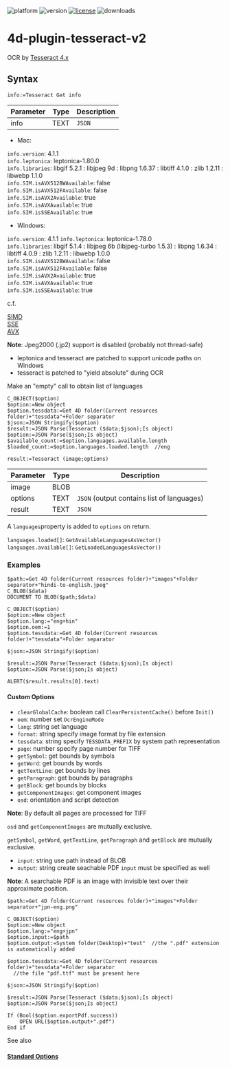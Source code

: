 ![platform](https://img.shields.io/static/v1?label=platform&message=osx-64%20|%20win-32%20|%20win-64&color=blue)
![version](https://img.shields.io/badge/version-17%2B-3E8B93)
[![license](https://img.shields.io/github/license/miyako/4d-plugin-tesseract-v2)](LICENSE)
![downloads](https://img.shields.io/github/downloads/miyako/4d-plugin-tesseract-v2/total)

# 4d-plugin-tesseract-v2

OCR by [Tesseract 4.x](https://github.com/tesseract-ocr/tesseract)

## Syntax

```
info:=Tesseract Get info 
```

Parameter|Type|Description
------------|------------|----
info|TEXT|``JSON``

* Mac: 

``info.version``: 4.1.1  
``info.leptonica``: leptonica-1.80.0  
``info.libraries``: libgif 5.2.1 : libjpeg 9d : libpng 1.6.37 : libtiff 4.1.0 : zlib 1.2.11 : libwebp 1.1.0    
``info.SIM.isAVX512BWAvailable``: false  
``info.SIM.isAVX512FAvailable``: false  
``info.SIM.isAVX2Available``: true  
``info.SIM.isAVXAvailable``: true  
``info.SIM.isSSEAvailable``: true 

* Windows: 

``info.version``: 4.1.1 
``info.leptonica``: leptonica-1.78.0  
``info.libraries``: libgif 5.1.4 : libjpeg 6b (libjpeg-turbo 1.5.3) : libpng 1.6.34 : libtiff 4.0.9 : zlib 1.2.11 : libwebp 1.0.0    
``info.SIM.isAVX512BWAvailable``: false  
``info.SIM.isAVX512FAvailable``: false  
``info.SIM.isAVX2Available``: true  
``info.SIM.isAVXAvailable``: true  
``info.SIM.isSSEAvailable``: true 

c.f. 

[SIMD](https://en.wikipedia.org/wiki/SIMD)  
[SSE](https://en.wikipedia.org/wiki/Streaming_SIMD_Extensions)  
[AVX](https://en.wikipedia.org/wiki/Advanced_Vector_Extensions)  

**Note**: Jpeg2000 (.jp2) support is disabled (probably not thread-safe)

* leptonica and tesseract are patched to support unicode paths on Windows  
* tesseract is patched to "yield absolute" during OCR  

Make an "empty" call to obtain list of languages

```
C_OBJECT($option)
$option:=New object
$option.tessdata:=Get 4D folder(Current resources folder)+"tessdata"+Folder separator
$json:=JSON Stringify($option)
$result:=JSON Parse(Tesseract ($data;$json);Is object)
$option:=JSON Parse($json;Is object)
$available_count:=$option.languages.available.length
$loaded_count:=$option.languages.loaded.length  //eng
```

```
result:=Tesseract (image;options)
```

Parameter|Type|Description
------------|------------|----
image|BLOB|
options|TEXT|``JSON`` (output contains list of languages)
result|TEXT|``JSON``

A ``languages``property is added to ``options`` on return.

``languages.loaded[]``:  ``GetAvailableLanguagesAsVector()``  
``languages.available[]``: ``GetLoadedLanguagesAsVector()``  

### Examples

```
$path:=Get 4D folder(Current resources folder)+"images"+Folder separator+"hindi-to-english.jpeg"
C_BLOB($data)
DOCUMENT TO BLOB($path;$data)

C_OBJECT($option)
$option:=New object
$option.lang:="eng+hin"
$option.oem:=1
$option.tessdata:=Get 4D folder(Current resources folder)+"tessdata"+Folder separator

$json:=JSON Stringify($option)

$result:=JSON Parse(Tesseract ($data;$json);Is object)
$option:=JSON Parse($json;Is object)

ALERT($result.results[0].text)
```

#### Custom Options 

* ``clearGlobalCache``: boolean call ``ClearPersistentCache()`` before ``Init()``  
* ``oem``: number set ``OcrEngineMode``   
* ``lang``: string set language  
* ``format``: string specify image format by file extension   
* ``tessdata``: string specify ``TESSDATA_PREFIX`` by system path representation   
* ``page``: number specify page number for TIFF  
* ``getSymbol``: get bounds by symbols  
* ``getWord``: get bounds by words  
* ``getTextLine``: get bounds by lines  
* ``getParagraph``: get bounds by paragraphs  
* ``getBlock``: get bounds by blocks    
* ``getComponentImages``: get component images      
* ``osd``: orientation and script detection  

**Note**: By default all pages are processed for TIFF  

``osd`` and ``getComponentImages`` are mutually exclusive.  

``getSymbol``, ``getWord``, ``getTextLine``, ``getParagraph`` and ``getBlock`` are mutually exclusive.  

* ``input``: string use path instead of BLOB  
* ``output``: string create seachable PDF ``input`` must be specified as well  

**Note**: A searchable PDF is an image with invisible text over their approximate position.

```
$path:=Get 4D folder(Current resources folder)+"images"+Folder separator+"jpn-eng.png"

C_OBJECT($option)
$option:=New object
$option.lang:="eng+jpn"
$option.input:=$path
$option.output:=System folder(Desktop)+"test"  //the ".pdf" extension is automatically added

$option.tessdata:=Get 4D folder(Current resources folder)+"tessdata"+Folder separator
  //the file "pdf.ttf" must be present here

$json:=JSON Stringify($option)

$result:=JSON Parse(Tesseract ($data;$json);Is object)
$option:=JSON Parse($json;Is object)

If (Bool($option.exportPdf.success))
	OPEN URL($option.output+".pdf")
End if 
```

See also 

#### [Standard Options](standard-options.md)
